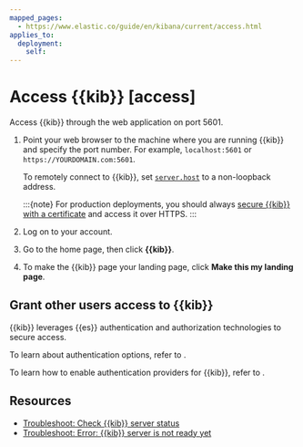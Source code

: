 ```yaml
---
mapped_pages:
  - https://www.elastic.co/guide/en/kibana/current/access.html
applies_to:
  deployment:
    self:
---
```


# Access {{kib}} [access]

Access {{kib}} through the web application on port 5601.

1. Point your web browser to the machine where you are running {{kib}} and specify the port number. For example, `localhost:5601` or `https://YOURDOMAIN.com:5601`.

    To remotely connect to {{kib}}, set [`server.host`](kibana://reference/configuration-reference/general-settings.md#server-host) to a non-loopback address.

    :::{note}
    For production deployments, you should always [secure {{kib}} with a certificate](/deploy-manage/security/secure-http-communications.md#encrypt-kibana-http) and access it over HTTPS.
    :::

2. Log on to your account.
3. Go to the home page, then click **{{kib}}**.
4. To make the {{kib}} page your landing page, click **Make this my landing page**.

## Grant other users access to {{kib}}

{{kib}} leverages {{es}} authentication and authorization technologies to secure access.

To learn about authentication options, refer to [](/deploy-manage/users-roles/cluster-or-deployment-auth/user-authentication.md). 

To learn how to enable authentication providers for {{kib}}, refer to [](/deploy-manage/users-roles/cluster-or-deployment-auth/kibana-authentication.md).

## Resources

* [Troubleshoot: Check {{kib}} server status](/troubleshoot/kibana/access.md)
* [Troubleshoot: Error: {{kib}} server is not ready yet](/troubleshoot/kibana/error-server-not-ready.md) 